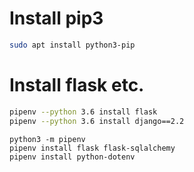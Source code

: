 Install pip3
============

```bash
sudo apt install python3-pip
```

Install flask etc.
==================

```bash
pipenv --python 3.6 install flask
pipenv --python 3.6 install django==2.2
```

```
python3 -m pipenv
pipenv install flask flask-sqlalchemy
pipenv install python-dotenv
```
